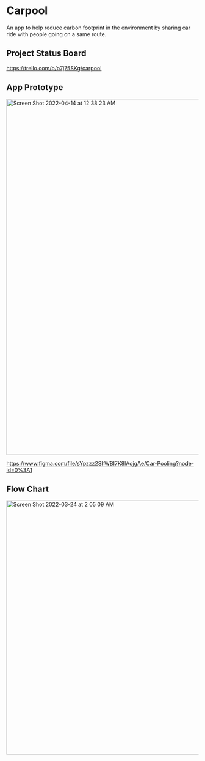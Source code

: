 # Carpool

An app to help reduce carbon footprint in the environment by sharing car ride with people going on a same route.

## Project Status Board

https://trello.com/b/o7j75SKg/carpool

## App Prototype

<img width="929" alt="Screen Shot 2022-04-14 at 12 38 23 AM" src="https://user-images.githubusercontent.com/56787472/163314649-e02c9d56-7374-4ca9-88d7-1da555951573.png">


https://www.figma.com/file/sYpzzz2ShWBI7K8lAojgAe/Car-Pooling?node-id=0%3A1

## Flow Chart

<img width="664" alt="Screen Shot 2022-03-24 at 2 05 09 AM" src="https://user-images.githubusercontent.com/56787472/159852752-83f22702-456d-415b-9454-d6c4d594d27d.png">


